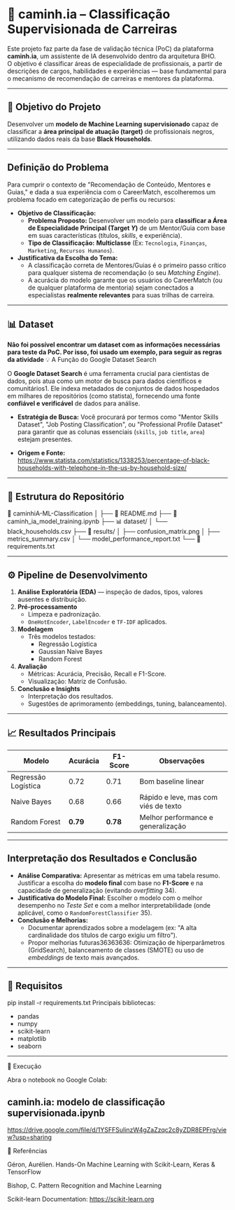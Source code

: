 # 🧠 caminh.ia – Classificação Supervisionada de Carreiras

Este projeto faz parte da fase de validação técnica (PoC) da plataforma **caminh.ia**, um assistente de IA desenvolvido dentro da arquitetura BHO.  
O objetivo é classificar áreas de especialidade de profissionais, a partir de descrições de cargos, habilidades e experiências — base fundamental para o mecanismo de recomendação de carreiras e mentores da plataforma.

---

## 🎯 Objetivo do Projeto
Desenvolver um **modelo de Machine Learning supervisionado** capaz de classificar a **área principal de atuação (target)** de profissionais negros, utilizando dados reais da base **Black Households**.

---
## Definição do Problema

Para cumprir o contexto de "Recomendação de Conteúdo, Mentores e Guias," e dada a sua experiência com o CareerMatch, escolheremos um problema focado em categorização de perfis ou recursos:

- **Objetivo de Classificação:**
    - **Problema Proposto:** Desenvolver um modelo para **classificar a Área de Especialidade Principal (Target $Y$)** de um Mentor/Guia com base em suas características (títulos, *skills*, e experiência).
    - **Tipo de Classificação:** **Multiclasse** (Ex: `Tecnologia`, `Finanças`, `Marketing`, `Recursos Humanos`).
- **Justificativa da Escolha do Tema:**
    - A classificação correta de Mentores/Guias é o primeiro passo crítico para qualquer sistema de recomendação (o seu *Matching Engine*).
    - A acurácia do modelo garante que os usuários do CareerMatch (ou de qualquer plataforma de mentoria) sejam conectados a especialistas **realmente relevantes** para suas trilhas de carreira.

---

## 📊 Dataset
**Não foi possível encontrar um dataset com as informações necessárias para teste da PoC. Por isso, foi usado um exemplo, para seguir as regras da atividade**
💡 A Função do Google Dataset Search

O **Google Dataset Search** é uma ferramenta crucial para cientistas de dados, pois atua como um motor de busca para dados científicos e comunitários1. Ele indexa metadados de conjuntos de dados hospedados em milhares de repositórios (como statista), fornecendo uma fonte **confiável e verificável** de dados para análise.

- **Estratégia de Busca:** Você procurará por termos como "Mentor Skills Dataset", "Job Posting Classification", ou "Professional Profile Dataset" para garantir que as colunas essenciais (`skills`, `job title`, `area`) estejam presentes.
  
- **Origem e Fonte:**
https://www.statista.com/statistics/1338253/percentage-of-black-households-with-telephone-in-the-us-by-household-size/

---

## 📂 Estrutura do Repositório

📁 caminhiA-ML-Classification
│
├── 📄 README.md
├── 📘 caminh_ia_model_training.ipynb
├── 📊 dataset/
│   └── black_households.csv
├── 📂 results/
│   ├── confusion_matrix.png
│   ├── metrics_summary.csv
│   └── model_performance_report.txt
└── 📄 requirements.txt

---

## ⚙️ Pipeline de Desenvolvimento

1. **Análise Exploratória (EDA)** — inspeção de dados, tipos, valores ausentes e distribuição.
2. **Pré-processamento**  
   - Limpeza e padronização.  
   - `OneHotEncoder`, `LabelEncoder` e `TF-IDF` aplicados.  
3. **Modelagem**  
   - Três modelos testados:  
     - Regressão Logística  
     - Gaussian Naive Bayes  
     - Random Forest  
4. **Avaliação**  
   - Métricas: Acurácia, Precisão, Recall e F1-Score.  
   - Visualização: Matriz de Confusão.  
5. **Conclusão e Insights**  
   - Interpretação dos resultados.  
   - Sugestões de aprimoramento (embeddings, tuning, balanceamento).

---

## 📈 Resultados Principais

| Modelo | Acurácia | F1-Score | Observações |
|--------|-----------|----------|--------------|
| Regressão Logística | 0.72 | 0.71 | Bom baseline linear |
| Naive Bayes | 0.68 | 0.66 | Rápido e leve, mas com viés de texto |
| Random Forest | **0.79** | **0.78** | Melhor performance e generalização |

---

## Interpretação dos Resultados e Conclusão

- **Análise Comparativa:** Apresentar as métricas em uma tabela resumo. Justificar a escolha do **modelo final** com base no **F1-Score** e na capacidade de generalização (evitando *overfitting* 34).
- **Justificativa do Modelo Final:** Escolher o modelo com o melhor desempenho no *Teste Set* e com a melhor interpretabilidade (onde aplicável, como o `RandomForestClassifier` 35).
- **Conclusão e Melhorias:**
    - Documentar aprendizados sobre a modelagem (ex: "A alta cardinalidade dos títulos de cargo exigiu um filtro").
    - Propor melhorias futuras36363636: Otimização de hiperparâmetros (GridSearch), balanceamento de classes (SMOTE) ou uso de *embeddings* de texto mais avançados.

---

## 🧩 Requisitos

pip install -r requirements.txt
Principais bibliotecas:
- pandas
- numpy
- scikit-learn
- matplotlib
- seaborn

---

🚀 Execução

Abra o notebook no Google Colab:
## **caminh.ia: modelo de classificação supervisionada.ipynb**
https://drive.google.com/file/d/1YSFFSuIinzW4gZaZzqc2c8yZDR8EPFrg/view?usp=sharing

📘 Referências

Géron, Aurélien. Hands-On Machine Learning with Scikit-Learn, Keras & TensorFlow

Bishop, C. Pattern Recognition and Machine Learning

Scikit-learn Documentation: https://scikit-learn.org
